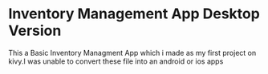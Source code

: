 # Inventory Management App Desktop Version
 This a Basic Inventory Managment App which i made as my first project on kivy.I was unable to convert these file into an android or ios apps
 